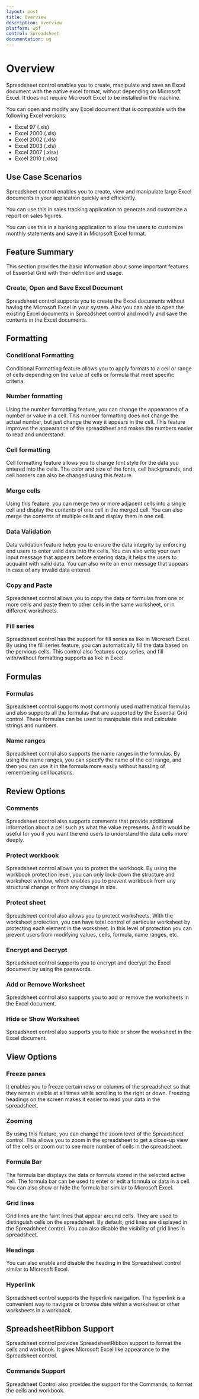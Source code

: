 ```yaml
---
layout: post
title: Overview
description: overview
platform: wpf
control: Spreadsheet
documentation: ug
---
```


# Overview

Spreadsheet control enables you to create, manipulate and save an Excel document with the native excel format, without depending on Microsoft Excel. It does not require Microsoft Excel to be installed in the machine. 

You can open and modify any Excel document that is compatible with the following Excel versions:

* Excel 97 (.xls)
* Excel 2000 (.xls)
* Excel 2002 (.xls)
* Excel 2003 (.xls)
* Excel 2007 (.xlsx)
* Excel 2010 (.xlsx)



## Use Case Scenarios

Spreadsheet control enables you to create, view and manipulate large Excel documents in your application quickly and efficiently. 

You can use this in sales tracking application to generate and customize a report on sales figures.

You can use this in a banking application to allow the users to customize monthly statements and save it in Microsoft Excel format.



## Feature Summary

This section provides the basic information about some important features of Essential Grid with their definition and usage.



### Create, Open and Save Excel Document 

Spreadsheet control supports you to create the Excel documents without having the Microsoft Excel in your system. Also you can able to open the existing Excel documents in Spreadsheet control and modify and save the contents in the Excel documents.



## Formatting



### Conditional Formatting 

Conditional Formatting feature allows you to apply formats to a cell or range of cells depending on the value of cells or formula that meet specific criteria.



### Number formatting

Using the number formatting feature, you can change the appearance of a number or value in a cell. This number formatting does not change the actual number, but just change the way it appears in the cell. This feature improves the appearance of the spreadsheet and makes the numbers easier to read and understand.



### Cell formatting

Cell formatting feature allows you to change font style for the data you entered into the cells. The color and size of the fonts, cell backgrounds, and cell borders can also be changed using this feature.



### Merge cells

Using this feature, you can merge two or more adjacent cells into a single cell and display the contents of one cell in the merged cell. You can also merge the contents of multiple cells and display them in one cell.



### Data Validation

Data validation feature helps you to ensure the data integrity by enforcing end users to enter valid data into the cells. You can also write your own input message that appears before entering data; it helps the users to acquaint with valid data. You can also write an error message that appears in case of any invalid data entered.



### Copy and Paste

Spreadsheet control allows you to copy the data or formulas from one or more cells and paste them to other cells in the same worksheet, or in different worksheets.



### Fill series

Spreadsheet control has the support for fill series as like in Microsoft Excel. By using the fill series feature, you can automatically fill the data based on the pervious cells. This control also features copy series, and fill with/without formatting supports as like in Excel.



## Formulas



### Formulas

Spreadsheet control supports most commonly used mathematical formulas and also supports all the formulas that are supported by the Essential Grid control. These formulas can be used to manipulate data and calculate strings and numbers.



### Name ranges

Spreadsheet control also supports the name ranges in the formulas. By using the name ranges, you can specify the name of the cell range, and then you can use it in the formula more easily without hassling of remembering cell locations.



## Review Options



### Comments

Spreadsheet control also supports comments that provide additional information about a cell such as what the value represents. And it would be useful for you if you want the end users to understand the data cells more deeply.



### Protect workbook

Spreadsheet control allows you to protect the workbook. By using the workbook protection level, you can only lock-down the structure and worksheet window, which enables you to prevent workbook from any structural change or from any change in size.



### Protect sheet

Spreadsheet control also allows you to protect worksheets. With the worksheet protection, you can have total control of particular worksheet by protecting each element in the worksheet. In this level of protection you can prevent users from modifying values, cells, formula, name ranges, etc.



### Encrypt and Decrypt

Spreadsheet control supports you to encrypt and decrypt the Excel document by using the passwords.



### Add or Remove Worksheet

Spreadsheet control also supports you to add or remove the worksheets in the Excel document.



### Hide or Show Worksheet

Spreadsheet control also supports you to hide or show the worksheet in the Excel document.



## View Options



### Freeze panes

It enables you to freeze certain rows or columns of the spreadsheet so that they remain visible at all times while scrolling to the right or down. Freezing headings on the screen makes it easier to read your data in the spreadsheet.



### Zooming

By using this feature, you can change the zoom level of the Spreadsheet control. This allows you to zoom in the spreadsheet to get a close-up view of the cells or zoom out to see more number of cells in the spreadsheet.



### Formula Bar

The formula bar displays the data or formula stored in the selected active cell. The formula bar can be used to enter or edit a formula or data in a cell. You can also show or hide the formula bar similar to Microsoft Excel.



### Grid lines

Grid lines are the faint lines that appear around cells. They are used to distinguish cells on the spreadsheet. By default, grid lines are displayed in the Spreadsheet control. You can also disable the visibility of grid lines in spreadsheet.



### Headings

You can also enable and disable the heading in the Spreadsheet control similar to Microsoft Excel.



### Hyperlink 

Spreadsheet control supports the hyperlink navigation. The hyperlink is a convenient way to navigate or browse date within a worksheet or other worksheets in a workbook.

## SpreadsheetRibbon Support

Spreadsheet control provides SpreadsheetRibbon support to format the cells and workbook. It gives Microsoft Excel like appearance to the Spreadsheet control.



### Commands Support

Spreadsheet Control also provides the support for the Commands, to format the cells and workbook.



